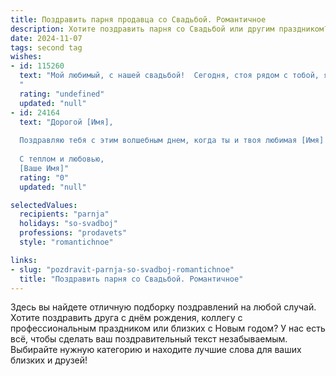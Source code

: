 ```yaml
---
title: Поздравить парня продавца со Свадьбой. Романтичное
description: Хотите поздравить парня со Свадьбой или другим праздником? Наш ИИ создаст незабываемое поздравление, а вы обязательно выделитесь среди других.  
date: 2024-11-07
tags: second tag
wishes:
- id: 115260
  text: "Мой любимый, с нашей свадьбой!  Сегодня, стоя рядом с тобой, я понимаю, что нашла своего человека, свою опору и свою любовь. Ты — самый лучший продавец в моей жизни, ведь ты продал мне свою душу, своё сердце и всю свою жизнь.  И я, покупательница, безумно счастлива этой сделкой!  Пусть наша семейная жизнь будет полна любви, радости и счастья, а все наши  \"сделки\" заканчиваются взаимным обогащением и счастьем.  Люблю тебя!
  "
  rating: "undefined"
  updated: "null"
- id: 24164
  text: "Дорогой [Имя],
  
  Поздравляю тебя с этим волшебным днем, когда ты и твоя любимая [Имя] становитесь одним целым! Пусть ваша свадьба станет началом новой главы в вашей жизни, наполненной любовью, взаимопониманием и общими мечтами. Ты, как продавец, всегда умеешь находить общий язык с людьми, и теперь, надеюсь, ты применишь этот дар для создания гармоничного и счастливого союза. Пусть каждый день с твоей второй половинкой будет наполнен радостью и новыми впечатлениями. С днем свадьбы!
  
  С теплом и любовью,
  [Ваше Имя]"
  rating: "0"
  updated: "null"

selectedValues:
  recipients: "parnja"
  holidays: "so-svadboj"
  professions: "prodavets"
  style: "romantichnoe"

links:
- slug: "pozdravit-parnja-so-svadboj-romantichnoe"
  title: "Поздравить парня со Свадьбой. Романтичное"
---
```


Здесь вы найдете отличную подборку поздравлений на любой случай. 
Хотите поздравить друга с днём рождения, коллегу с профессиональным праздником или близких с Новым годом? У нас есть всё, чтобы сделать ваш поздравительный текст незабываемым. Выбирайте нужную категорию и находите лучшие слова для ваших близких и друзей!
